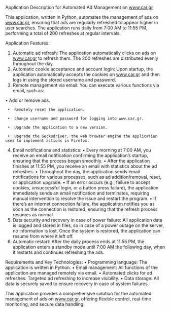 Application Description for Automated Ad Management on www.car.gr

This application, written in Python, automates the management of ads on www.car.gr, ensuring that ads are regularly refreshed to appear higher in user searches. The application runs daily from 7:00 AM to 11:55 PM, performing a total of 200 refreshes at regular intervals.

Application Features:

1.	Automatic ad refresh:
   The application automatically clicks on ads on www.car.gr to refresh them. The 200 refreshes are distributed evenly throughout the day.
2.	Automatic cookie acceptance and account login:
   Upon startup, the application automatically accepts the cookies on www.car.gr and then logs in using the stored username and password.
3.	Remote management via email:
   You can execute various functions via email, such as:
  
  •	Add or remove ads.

	 •	Remotely reset the application.

	 •	Change username and password for logging into www.car.gr.

	 •	Upgrade the application to a new version.

	 •	Upgrade the Geckodriver, the web browser engine the application uses to implement actions in Firefox.
4.	Email notifications and statistics:
	•	Every morning at 7:00 AM, you receive an email notification confirming the application’s startup, ensuring that the process began smoothly.
	•	After the application finishes at 11:55 PM, you receive an email with statistics about the ad refreshes.
	•	Throughout the day, the application sends email notifications for various processes, such as ad addition/removal, reset, or application upgrade.
	•	If an error occurs (e.g., failure to accept cookies, unsuccessful login, or a button press failure), the application immediately sends an email notification and terminates, requiring manual intervention to resolve the issue and restart the program.
	•	If there’s an internet connection failure, the application notifies you as soon as the connection is restored, ensuring that the refresh process resumes as normal.
5.	Data security and recovery in case of power failure:
   All application data is logged and stored in files, so in case of a power outage on the server, no information is lost. Once the system is restored, the application can resume from where it left off.
6.	Automatic restart:
   After the daily process ends at 11:55 PM, the application enters a standby mode until 7:00 AM the following day, when it restarts and continues refreshing the ads.

Requirements and Key Technologies:
 •	Programming language: The application is written in Python.
 •	Email management: All functions of the application are managed remotely via email.
	•	Automated clicks for ad refreshes: Targeted ad refreshing to increase visibility.
	•	Data storage: All data is securely saved to ensure recovery in case of system failures.

This application provides a comprehensive solution for the automated management of ads on www.car.gr, offering flexible control, real-time monitoring, and secure data handling.